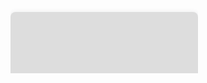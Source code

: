<svg fill="none" viewBox="0 0 300 120" width="300" height="120" xmlns="http://www.w3.org/2000/svg">
<foreignObject width="100%" height="100%">
 <div xmlns="http://www.w3.org/1999/xhtml">
<div style="position: relative; width: 100%; height: 0; padding-top: 141.4286%;
 padding-bottom: 48px; box-shadow: 0 2px 8px 0 rgba(63,69,81,0.16); margin-top: 1.6em; margin-bottom: 0.9em; overflow: hidden;
 border-radius: 8px; will-change: transform;">
  <iframe loading="lazy" style="position: absolute; width: 100%; height: 100%; top: 0; left: 0; border: none; padding: 0;margin: 0;"
    src="https:&#x2F;&#x2F;www.canva.com&#x2F;design&#x2F;DAFGB6pYKKA&#x2F;view?embed" allowfullscreen="allowfullscreen" allow="fullscreen">
  </iframe>
</div>
<a href="https:&#x2F;&#x2F;www.canva.com&#x2F;design&#x2F;DAFGB6pYKKA&#x2F;view?utm_content=DAFGB6pYKKA&amp;utm_campaign=designshare&amp;utm_medium=embeds&amp;utm_source=link" target="_blank" rel="noopener">Professional CV Resume</a> by Kelly Besong


<p> 👋 Hi, I’m</p> <button type="button" style="color: purple; width: 100%; padding: 10px 7px; border-radius: 2%; box-shadow: 1px 2px 3px">kelwilson</button>
<div>
  </foreignObject>
</svg>

- 👀 I’m interested in a whole lot of stuffs, im empathetic, very inquinsitive, adventureous forever willing to improve on my skill sets and never too old to learn...
- 🌱 I’m currently learning javaScript and whatever i can set my sight on
- 💞️ I’m looking to collaborate on every project no matter the magnitude
- 📫 How to reach me on Discord:kelwilson!!#6085; whatsapp:+233239503129; Gmail:kelwilsonachienu@gmail.com

<!---
kelwilson/kelwilson is a ✨ special ✨ repository because its `README.md` (this file) appears on your GitHub profile.
You can click the Preview link to take a look at your changes.
--->
